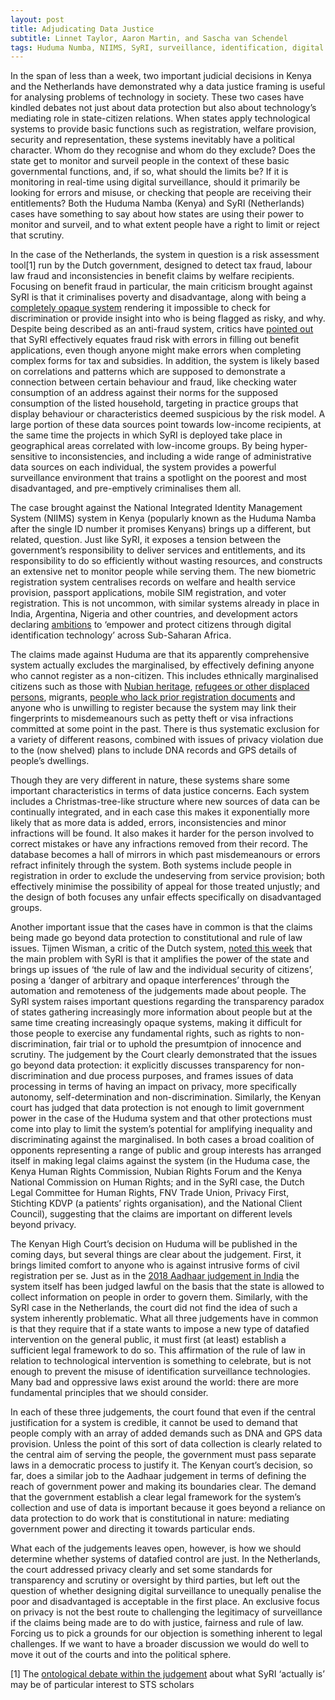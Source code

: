 ```yaml
---
layout: post
title: Adjudicating Data Justice 
subtitle: Linnet Taylor, Aaron Martin, and Sascha van Schendel
tags: Huduma Numba, NIIMS, SyRI, surveillance, identification, digital welfare, data justice, data protection
---
```

In the span of less than a week, two important judicial decisions in Kenya and the Netherlands have demonstrated why a data justice framing is useful for analysing problems of technology in society. These two cases have kindled debates not just about data protection but also about technology’s mediating role in state-citizen relations. When states apply technological systems to provide basic functions such as registration, welfare provision, security and representation, these systems inevitably have a political character. Whom do they recognise and whom do they exclude? Does the state get to monitor and surveil people in the context of these basic governmental functions, and, if so, what should the limits be? If it is monitoring in real-time using digital surveillance, should it primarily be looking for errors and misuse, or checking that people are receiving their entitlements? Both the Huduma Namba (Kenya) and SyRI (Netherlands) cases have something to say about how states are using their power to monitor and surveil, and to what extent people have a right to limit or reject that scrutiny.

In the case of the Netherlands, the system in question is a risk assessment tool[1] run by the Dutch government, designed to detect tax fraud, labour law fraud and inconsistencies in benefit claims by welfare recipients. Focusing on benefit fraud in particular, the main criticism brought against SyRI is that it criminalises poverty and disadvantage, along with being a [completely opaque system](https://link.springer.com/chapter/10.1007/978-94-6265-279-8_12) rendering it impossible to check for discrimination or provide insight into who is being flagged as risky, and why. Despite being described as an anti-fraud system, critics have [pointed out](https://www.asser.nl/about-the-institute/asser-today/interview-curtailing-the-surveillance-state-anticipating-the-syri-case-judgment/) that SyRI effectively equates fraud risk with errors in filling out benefit applications, even though anyone might make errors when completing complex forms for tax and subsidies. In addition, the system is likely based on correlations and patterns which are supposed to demonstrate a connection between certain behaviour and fraud, like checking water consumption of an address against their norms for the supposed consumption of the listed household, targeting in practice groups that display behaviour or characteristics deemed suspicious by the risk model. A large portion of these data sources point towards low-income recipients, at the same time the projects in which SyRI is deployed take place in geographical areas correlated with low-income groups. By being hyper-sensitive to inconsistencies, and including a wide range of administrative data sources on each individual, the system provides a powerful surveillance environment that trains a spotlight on the poorest and most disadvantaged, and pre-emptively criminalises them all.

The case brought against the National Integrated Identity Management System (NIIMS) system in Kenya (popularly known as the Huduma Namba after the single ID number it promises Kenyans) brings up a different, but related, question. Just like SyRI, it exposes a tension between the government’s responsibility to deliver services and entitlements, and its responsibility to do so efficiently without wasting resources, and constructs an extensive net to monitor people while serving them. The new biometric registration system centralises records on welfare and health service provision, passport applications, mobile SIM registration, and voter registration. This is not uncommon, with similar systems already in place in India, Argentina, Nigeria and other countries, and development actors declaring [ambitions](https://www.csis.org/events/digital-identity-and-future-africas-digital-economy) to ‘empower and protect citizens through digital identification technology’ across Sub-Saharan Africa.

The claims made against Huduma are that its apparently comprehensive system actually excludes the marginalised, by effectively defining anyone who cannot register as a non-citizen. This includes ethnically marginalised citizens such as those with [Nubian heritage](https://www.the-star.co.ke/counties/nairobi/2019-05-15-why-some-nubians-risk-missing-out-on-huduma-namba/), [refugees or other displaced persons](https://www.the-star.co.ke/counties/rift-valley/2019-04-20-idps-left-out-in-huduma-namba-registration-for-lack-title-deeds/), migrants, [people who lack prior registration documents](https://www.nytimes.com/2020/01/28/world/africa/kenya-biometric-id.html) and anyone who is unwilling to register because the system may link their fingerprints to misdemeanours such as petty theft or visa infractions committed at some point in the past. There is thus systematic exclusion for a variety of different reasons, combined with issues of privacy violation due to the (now shelved) plans to include DNA records and GPS details of  people’s dwellings. 

Though they are very different in nature, these systems share some important characteristics in terms of data justice concerns. Each system includes a Christmas-tree-like structure where new sources of data can be continually integrated, and in each case this makes it exponentially more likely that as more data is added, errors, inconsistencies and minor infractions will be found. It also makes it harder for the person involved to correct mistakes or have any infractions removed from their record. The database becomes a hall of mirrors in which past misdemeanours or errors refract infinitely through the system. Both systems include people in registration in order to exclude the undeserving from service provision; both effectively minimise the possibility of appeal for those treated unjustly; and the design of both focuses any unfair effects specifically on disadvantaged groups.

Another important issue that the cases have in common is that the claims being made go beyond data protection to constitutional and rule of law issues. Tijmen Wisman, a critic of the Dutch system, [noted this week](https://www.asser.nl/about-the-institute/asser-today/interview-curtailing-the-surveillance-state-anticipating-the-syri-case-judgment/) that the main problem with SyRI is that it amplifies the power of the state and brings up issues of ‘the rule of law and the individual security of citizens’, posing a ‘danger of arbitrary and opaque interferences’ through the automation and remoteness of the judgements made about people. The SyRI system raises important questions regarding the transparency paradox of states gathering increasingly more information about people but at the same time creating increasingly opaque systems, making it difficult for those people to exercise any fundamental rights, such as rights to non-discrimination, fair trial or to uphold the presumtpion of innocence and scrutiny. The judgement by the Court clearly demonstrated that the issues go beyond data protection: it explicitly discusses transparency for non-discrimination and due process purposes, and frames issues of data processing in terms of having an impact on privacy, more specifically autonomy, self-determination and non-discrimination. Similarly, the Kenyan court has judged that data protection is not enough to limit government power in the case of the Huduma system and that other protections must come into play to limit the system’s potential for amplifying inequality and discriminating against the marginalised. In both cases a broad coalition of opponents representing a range of public and group interests has arranged itself in making legal claims against the system (in the Huduma case, the Kenya Human Rights Commission, Nubian Rights Forum and the Kenya National Commission on Human Rights; and in the SyRI case, the Dutch Legal Committee for Human Rights, FNV Trade Union, Privacy First, Stichting KDVP (a patients’ rights organisation), and the National Client Council), suggesting that the claims are important on different levels beyond privacy.

The Kenyan High Court’s decision on Huduma will be published in the coming days, but several things are clear about the judgement. First, it brings limited comfort to anyone who is against intrusive forms of civil registration per se. Just as in the [2018 Aadhaar judgement in India](https://globaldatajustice.org/2018-09-26-aadhaar-judgement/) the system itself has been judged lawful on the basis that the state is allowed to collect information on people in order to govern them. Similarly, with the SyRI case in the Netherlands, the court did not find the idea of such a system inherently problematic. What all three judgements have in common is that they require that if a state wants to impose a new type of datafied intervention on the general public, it must first (at least) establish a sufficient legal framework to do so. This affirmation of the rule of law in relation to technological intervention is something to celebrate, but is not enough to prevent the misuse of identification surveillance technologies. Many bad and oppressive laws exist around the world: there are more fundamental principles that we should consider.

In each of these three judgements, the court found that even if the central justification for a system is credible, it cannot be used to demand that people comply with an array of added demands such as DNA and GPS data provision. Unless the point of this sort of data collection is clearly related to the central aim of serving the people, the government must pass separate laws in a democratic process to justify it. The Kenyan court’s decision, so far, does a similar job to the Aadhaar judgement in terms of defining the reach of government power and making its boundaries clear. The demand that the government establish a clear legal framework for the system’s collection and use of data is important because it goes beyond a reliance on data protection to do work that is constitutional in nature: mediating government power and directing it towards particular ends.

What each of the judgements leaves open, however, is how we should determine whether systems of datafied control are just. In the Netherlands, the court addressed privacy clearly and set some standards for transparency and scrutiny or oversight by third parties, but left out the question of whether designing digital surveillance to unequally penalise the poor and disadvantaged is acceptable in the first place. An exclusive focus on privacy is not the best route to challenging the legitimacy of surveillance if the claims being made are to do with justice, fairness and rule of law. Forcing us to pick a grounds for our objection is something inherent to legal challenges. If we want to have a broader discussion we would do well to move it out of the courts and into the political sphere.

[1] The [ontological debate within the judgement](https://twitter.com/SaschaSchendel/status/1225095219919585280) about what SyRI ‘actually is’ may be of particular interest to STS scholars
